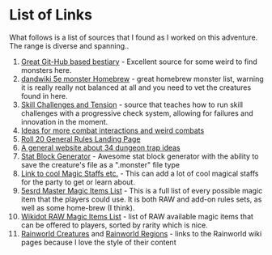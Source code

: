 # List of Links
What follows is a list of sources that I found as I worked on this adventure. The range is diverse and spanning..
1. [Great Git-Hub based bestiary](https://dr-eigenvalue.github.io/bestiary/) - Excellent source for some weird to find monsters here. 
2. [dandwiki 5e monster Homebrew](https://www.dandwiki.com/wiki/5e_Monsters) - great homebrew monster list, warning it is really really not balanced at all and you need to vet the creatures found in here. 
3. [Skill Challenges and Tension](https://www.optionalrule.com/2021/01/03/progressive-failures-and-rising-tension-in-5th-edition/) - source that teaches how to run skill challenges with a progressive check system, allowing for failures and innovation in the moment. 
4. [Ideas for more combat interactions and weird combats](https://www.reddit.com/r/dndnext/comments/orc5a3/what_are_fun_elements_that_can_be_added_to_combat/)
5. [Roll 20 General Rules Landing Page](https://roll20.net/compendium/dnd5e/Rules#content)
6. [A general website about 34 dungeon trap ideas](https://www.bastionland.com/2018/08/34-good-traps.html?m=1)
7. [Stat Block Generator](https://tetra-cube.com/dnd/dnd-statblock.html) - Awesome stat block generator with the ability to save the creature's file as a ".monster" file type
8. [Link to cool Magic Staffs etc.](https://www.5esrd.com/gamemastering/magic-items/rods-staves-wands/) - This can add a lot of cool magical staffs for the party to get or learn about. 
9. [5esrd Master Magic Items List](https://www.5esrd.com/database/magicitem/) - This is a full list of every possible magic item that the players could use. It is both RAW and add-on rules sets, as well as some home-brew (I think).
10. [Wikidot RAW Magic Items List](https://dnd5e.wikidot.com/wondrous-items) - list of RAW available magic items that can be offered to players, sorted by rarity which is nice. 
11. [Rainworld Creatures](https://rainworld.miraheze.org/wiki/Creatures) and [Rainworld Regions](https://rainworld.miraheze.org/wiki/Regions) - links to the Rainworld wiki pages because I love the style of their content

